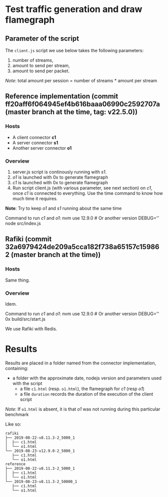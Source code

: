 # Test traffic generation and draw flamegraph

## Parameter of the script

The `client.js` script we use below takes the following parameters:

1. number of streams,
2. amount to send per stream,
3. amount to send per packet.

*Note*: total amount per session = number of streams * amount per stream

## Reference implementation (commit ff20aff6f064945ef4b616baaa06990c2592707a (master branch at the time, tag: v22.5.0))

### Hosts

- A client connector **c1**
- A server connector **s1**
- Another server connector **o1**

### Overview

1. server.js script is continously running with *s1*.
2. *o1* is launched with 0x to generate flamegraph
2. *c1* is launched with 0x to generate flamegraph
2. Run script client.js (with various parameter, see next section) on *c1*, once *c1* is connected to everything. Use the time command to know how much time it requires.

**Note**: Try to keep *o1* and *s1* running about the same time

Command to run *c1* and *o1*:
    nvm use 12.9.0 # Or another version
    DEBUG='' node src/index.js

## Rafiki (commit 32a6979424de209a5cca182f738a65157c159862 (master branch at the time))

### Hosts

Same thing.

### Overview

Idem.

Command to run *c1* and *o1*:
    nvm use 12.9.0 # Or another version
    DEBUG='' 0x build/src/start.js

We use Rafiki with Redis.

# Results

Results are placed in a folder named from the connector implementation, containing:
- a folder with the approximate date, nodejs version and parameters used with the script
  - a file `c1.html` (resp. `o1.html`), the flamegraph for *c1* (resp *o1*)
  - a file `duration` records the duration of the execution of the client script

*Note*: If `o1.html` is absent, it is that *o1* was not running during this particular benchmark

Like so:

    rafiki
    ├── 2019-08-22-v8.11.3-2_5000_1
    │  ├── c1.html
    │  └── o1.html
    └── 2019-08-23-v12.9.0-2_5000_1
       ├── c1.html
       └── o1.html
    reference
    ├── 2019-08-22-v8.11.3-2_5000_1
    │  ├── c1.html
    │  └── o1.html
    └── 2019-08-23-v8.11.3-2_50000_1
       ├── c1.html
       └── o1.html

